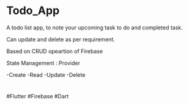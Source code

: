 # Todo_App

A todo list app, to note your upcoming task to do and completed task.

Can update and delete as per requirement.

Based on CRUD opeartion of Firebase

State Management :  Provider

-Create
-Read
-Update
-Delete

#
#

#Flutter
#Firebase
#Dart
